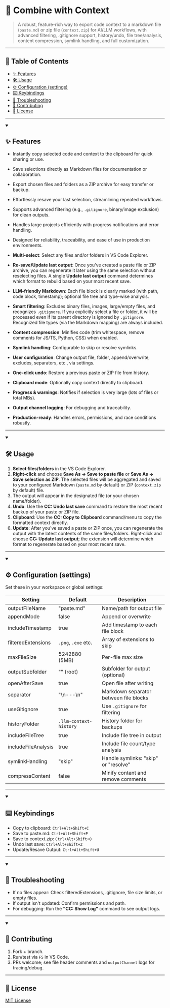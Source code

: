 # 🚀 Combine with Context

> A robust, feature-rich way to export code context to a markdown file (`paste.md`) or zip file (`context.zip`) for AI/LLM workflows, with advanced filtering, .gitignore support, history/undo, file tree/analysis, content compression, symlink handling, and full customization.

---

## 📑 Table of Contents

- [✨ Features](#-features)
- [🛠 Usage](#-usage)
- [⚙️ Configuration (settings)](#️-configuration-settings)
- [⌨️ Keybindings](#️-keybindings)
- [🐞 Troubleshooting](#-troubleshooting)
- [🤝 Contributing](#-contributing)
- [📜 License](#-license)

---

<details open>
<summary><h2>✨ Features</h2></summary>

- Instantly copy selected code and context to the clipboard for quick sharing or use.
- Save selections directly as Markdown files for documentation or collaboration.
- Export chosen files and folders as a ZIP archive for easy transfer or backup.
- Effortlessly resave your last selection, streamlining repeated workflows.
- Supports advanced filtering (e.g., `.gitignore`, binary/image exclusion) for clean outputs.
- Handles large projects efficiently with progress notifications and error handling.
- Designed for reliability, traceability, and ease of use in production environments.

- **Multi-select**: Select any files and/or folders in VS Code Explorer.
- **Re-save/Update last output**: Once you've created a paste file or ZIP archive, you can regenerate it later using the same selection without reselecting files.  A single **Update last output** command determines which format to rebuild based on your most recent save.
- **LLM-friendly Markdown**: Each file block is clearly marked (with path, code block, timestamp); optional file tree and type-wise analysis.
- **Smart filtering**: Excludes binary files, images, large/empty files, and recognizes `.gitignore`.
  If you explicitly select a file or folder, it will be processed even if its parent directory is ignored by `.gitignore`.  Recognized file types (via the Markdown mapping) are always included.
- **Content compression**: Minifies code (trim whitespace, remove comments for JS/TS, Python, CSS) when enabled.
- **Symlink handling**: Configurable to skip or resolve symlinks.
- **User configuration**: Change output file, folder, append/overwrite, excludes, separators, etc., via settings.
- **One-click undo**: Restore a previous paste or ZIP file from history.
- **Clipboard mode**: Optionally copy context directly to clipboard.
- **Progress & warnings**: Notifies if selection is very large (lots of files or total MBs).
- **Output channel logging**: For debugging and traceability.
- **Production-ready**: Handles errors, permissions, and race conditions robustly.

</details>

---

<details open>
<summary><h2>🛠 Usage</h2></summary>

1. **Select files/folders** in the VS Code Explorer.
2. **Right‑click** and choose **Save As → Save to paste file** or **Save As → Save selection as ZIP**.  The selected files will be aggregated and saved to your configured Markdown (`paste.md` by default) or ZIP (`context.zip` by default) file.
3. The output will appear in the designated file (or your chosen name/folder).
4. **Undo**: Use the **CC: Undo last save** command to restore the most recent backup of your paste or ZIP file.
5. **Clipboard**: Use the **CC: Copy to Clipboard** command/menu to copy the formatted context directly.
6. **Update**: After you've saved a paste or ZIP once, you can regenerate the output with the latest contents of the same files/folders. Right‑click and choose **CC: Update last output**; the extension will determine which format to regenerate based on your most recent save.

</details>

---

<details open>
<summary><h2>⚙️ Configuration (settings)</h2></summary>

Set these in your workspace or global settings:

| Setting             | Default                | Description                            |
| ------------------- | ---------------------- | -------------------------------------- |
| outputFileName      | "paste.md"             | Name/path for output file              |
| appendMode          | false                  | Append or overwrite                    |
| includeTimestamp    | true                   | Add timestamp to each file block       |
| filteredExtensions  | `.png`, `.exe` etc.    | Array of extensions to skip            |
| maxFileSize         | 5242880 (5MB)          | Per-file max size                      |
| outputSubfolder     | "" (root)              | Subfolder for output (optional)        |
| openAfterSave       | true                   | Open file after writing                |
| separator           | "\n---\n"              | Markdown separator between file blocks |
| useGitignore        | true                   | Use `.gitignore` for filtering         |
| historyFolder       | `.llm-context-history` | History folder for backups             |
| includeFileTree     | true                   | Include file tree in output            |
| includeFileAnalysis | true                   | Include file count/type analysis       |
| symlinkHandling     | "skip"                 | Handle symlinks: "skip" or "resolve"   |
| compressContent     | false                  | Minify content and remove comments     |

</details>

---

<details open>
<summary><h2>⌨️ Keybindings</h2></summary>

- Copy to clipboard: `Ctrl+Alt+Shift+C`
- Save to paste.md: `Ctrl+Alt+Shift+P`
- Save to context.zip: `Ctrl+Alt+Shift+O`
- Undo last save: `Ctrl+Alt+Shift+Z`
- Update/Resave Output: `Ctrl+Alt+Shift+U`

</details>

---

<details open>
<summary><h2>🐞 Troubleshooting</h2></summary>

- If no files appear: Check filteredExtensions, .gitignore, file size limits, or empty files.
- If output isn't updated: Confirm permissions and path.
- For debugging: Run the **"CC: Show Log"** command to see output logs.

</details>

---

<details open>
<summary><h2>🤝 Contributing</h2></summary>

1. Fork + branch.
2. Run/test via `F5` in VS Code.
3. PRs welcome; see file header comments and `outputChannel` logs for tracing/debug.

</details>

---

## 📜 License

[MIT License](https://github.com/mohesu/combine-with-context/blob/main/LICENSE.md)
